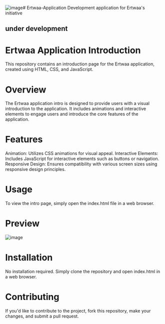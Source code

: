![image](https://github.com/user-attachments/assets/00d39965-384a-4f73-a7e8-053c378e57b2)# Ertwaa-Application
Development application for Ertwaa's initiative
## under development

# Ertwaa Application Introduction
This repository contains an introduction page for the Ertwaa application, created using HTML, CSS, and JavaScript.

# Overview
The Ertwaa application intro is designed to provide users with a visual introduction to the application. It includes animations and interactive elements to engage users and introduce the core features of the application.

# Features
Animation: Utilizes CSS animations for visual appeal.
Interactive Elements: Includes JavaScript for interactive elements such as buttons or navigation.
Responsive Design: Ensures compatibility with various screen sizes using responsive design principles.
# Usage
To view the intro page, simply open the index.html file in a web browser.

# Preview
![image](https://github.com/user-attachments/assets/047db22f-a54f-49e4-92b9-2ce6a86abe04)

# Installation
No installation required. Simply clone the repository and open index.html in a web browser.


# Contributing
If you'd like to contribute to the project, fork this repository, make your changes, and submit a pull request.
